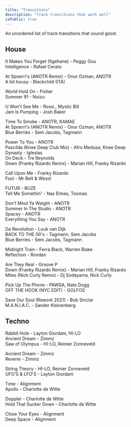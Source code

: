 ```yaml
---
title: "Transitions"
description: "Track transitions that work well"
isPublic: true
---
```


An unordered list of track transitions that sound good:

## House
<!-- {RETRY} -->
It Makes You Forget (Itgehane) - Peggy Gou<br>
Intelligence - Rafael Cerato

At Spoerri's (ANOTR Remix) - Onur Ozman, ANOTR<br>
A bit housy - Blackchild (ITA)

World Hold On - Fisher<br>
Summer 91 - Noizu

U Won't See Me - Rossi., Mystic Bill<br>
Jam Is Pumping - Josh Baker

Time To Smoke - ANOTR, KAMAE<br>
At Spoerri's (ANOTR Remix) - Onur Ozman, ANOTR<br>
Blue Berries - Sem Jacobs, Tagmann

Power To You - ANOTR<br>
Pascilda (Knee Deep Club Mix) - Afro Medusa, Knee Deep<br>
Dynasty - Iglesias<br>
On Deck - Tre Reynolds<br>
Down (Franky Rizardo Remix) - Marian Hill, Franky Rizardo

<!-- RETRY -->
Call Upon Me - Franky Rizardo<br>
Fool - Mr Belt & Wezol

FUTUR - RUZE<br>
Tell Me Somethin' - Nas Elmes, Toomas

Don't Mind Ya Weight - ANOTR<br>
Summer In The Studio - ANOTR<br>
Spacey - ANOTR<br>
Everything You Say - ANOTR

Da Revolution - Luuk van Dijk<br>
BACK TO THE 00's - Tagmann, Sem Jacobs<br>
Blue Berries - Sem Jacobs, Tagmann

Midnight Train - Ferra Black, Warren Blake<br>
Reflection - Riordan

Are They Real - Groove P<br>
Down (Franky Rizardo Remix) - Marian Hill, Franky Rizardo<br>
Miles (Nick Curly Remix) - Dj Sodeyama, Nick Curly

Pick Up The Phone - PAWSA, Nate Dogg<br>
OFF THE HOOK (NYC EDIT) - GOLFOS

Save Our Soul (Rework 2021) - Bob Sinclar<br>
M.A.N.I.A.C. - Sander Kleinenberg

## Techno
Rabbit Hole - Layton Giordani, HI-LO<br>
Ancient Dream - Zimmz<br>
Saw of Olympus - HI-LO, Reinier Zonneveld

Ancient Dream - Zimmz<br>
Reverie - Zimmz

String Theory - HI-LO, Reinier Zonneveld<br>
UFO'S & LFO'S - Layton Giordani

Time - Alignment<br>
Apollo - Charlotte de Witte

Doppler - Charlotte de Witte<br>
Hold That Sucker Down - Charlotte de Witte

Close Your Eyes - Alignment<br>
Deep Space - Alignment
